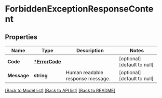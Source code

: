 # ForbiddenExceptionResponseContent

## Properties
Name | Type | Description | Notes
------------ | ------------- | ------------- | -------------
**Code** | [***ErrorCode**](ErrorCode.md) |  | [optional] [default to null]
**Message** | **string** | Human readable response message. | [optional] [default to null]

[[Back to Model list]](../README.md#documentation-for-models) [[Back to API list]](../README.md#documentation-for-api-endpoints) [[Back to README]](../README.md)

